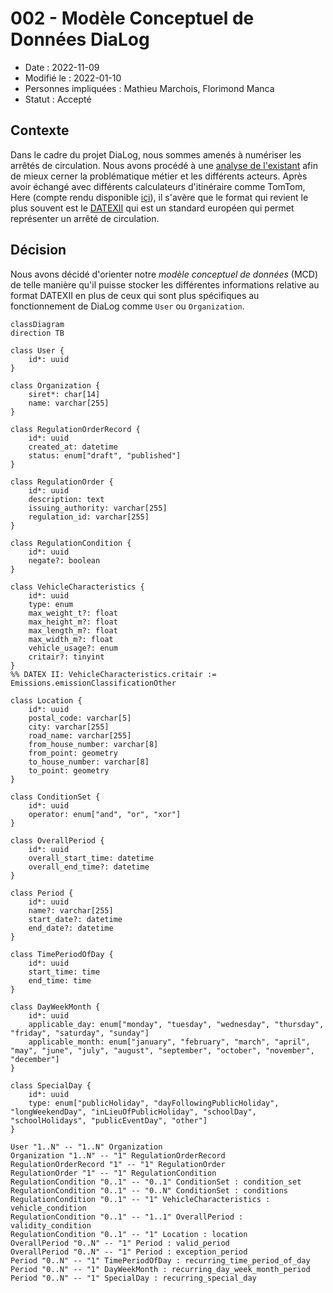 # 002 - Modèle Conceptuel de Données DiaLog

* Date : 2022-11-09
* Modifié le : 2022-01-10
* Personnes impliquées : Mathieu Marchois, Florimond Manca
* Statut : Accepté

## Contexte

Dans le cadre du projet DiaLog, nous sommes amenés à numériser les arrêtés de circulation. Nous avons procédé à une [analyse de l'existant](https://github.com/MTES-MCT/dialog/wiki/Analyse-de-l'existant) afin de mieux cerner la problématique métier et les différents acteurs.
Après avoir échangé avec différents calculateurs d'itinéraire comme TomTom, Here (compte rendu disponible [içi](https://pad.incubateur.net/s/uNxJar9q8#2022-10-25---TomTom-amp-Here)), il s'avère que le format qui revient le plus souvent est le [DATEXII](https://www.datex2.eu/) qui est un standard européen qui permet représenter un arrêté de circulation.

## Décision

Nous avons décidé d'orienter notre _modèle conceptuel de données_ (MCD) de telle manière qu'il puisse stocker les différentes informations relative au format DATEXII en plus de ceux qui sont plus spécifiques au fonctionnement de DiaLog comme `User` ou `Organization`.


```mermaid
classDiagram
direction TB

class User {
    id*: uuid
}

class Organization {
    siret*: char[14]
    name: varchar[255]
}

class RegulationOrderRecord {
    id*: uuid
    created_at: datetime
    status: enum["draft", "published"]
}

class RegulationOrder {
    id*: uuid
    description: text
    issuing_authority: varchar[255]
    regulation_id: varchar[255]
}

class RegulationCondition {
    id*: uuid
    negate?: boolean
}

class VehicleCharacteristics {
    id*: uuid
    type: enum
    max_weight_t?: float
    max_height_m?: float
    max_length_m?: float
    max_width_m?: float
    vehicle_usage?: enum
    critair?: tinyint
}
%% DATEX II: VehicleCharacteristics.critair := Emissions.emissionClassificationOther

class Location {
    id*: uuid
    postal_code: varchar[5]
    city: varchar[255]
    road_name: varchar[255]
    from_house_number: varchar[8]
    from_point: geometry
    to_house_number: varchar[8]
    to_point: geometry
}

class ConditionSet {
    id*: uuid
    operator: enum["and", "or", "xor"]
}

class OverallPeriod {
    id*: uuid
    overall_start_time: datetime
    overall_end_time?: datetime
}

class Period {
    id*: uuid
    name?: varchar[255]
    start_date?: datetime
    end_date?: datetime
}

class TimePeriodOfDay {
    id*: uuid
    start_time: time
    end_time: time
}

class DayWeekMonth {
    id*: uuid
    applicable_day: enum["monday", "tuesday", "wednesday", "thursday", "friday", "saturday", "sunday"]
    applicable_month: enum["january", "february", "march", "april", "may", "june", "july", "august", "september", "october", "november", "december"]
}

class SpecialDay {
    id*: uuid
    type: enum["publicHoliday", "dayFollowingPublicHoliday", "longWeekendDay", "inLieuOfPublicHoliday", "schoolDay", "schoolHolidays", "publicEventDay", "other"]
}

User "1..N" -- "1..N" Organization
Organization "1..N" -- "1" RegulationOrderRecord
RegulationOrderRecord "1" -- "1" RegulationOrder
RegulationOrder "1" -- "1" RegulationCondition
RegulationCondition "0..1" -- "0..1" ConditionSet : condition_set
RegulationCondition "0..1" -- "0..N" ConditionSet : conditions
RegulationCondition "0..1" -- "1" VehicleCharacteristics : vehicle_condition
RegulationCondition "0..1" -- "1..1" OverallPeriod : validity_condition
RegulationCondition "0..1" -- "1" Location : location
OverallPeriod "0..N" -- "1" Period : valid_period
OverallPeriod "0..N" -- "1" Period : exception_period
Period "0..N" -- "1" TimePeriodOfDay : recurring_time_period_of_day
Period "0..N" -- "1" DayWeekMonth : recurring_day_week_month_period
Period "0..N" -- "1" SpecialDay : recurring_special_day
```
